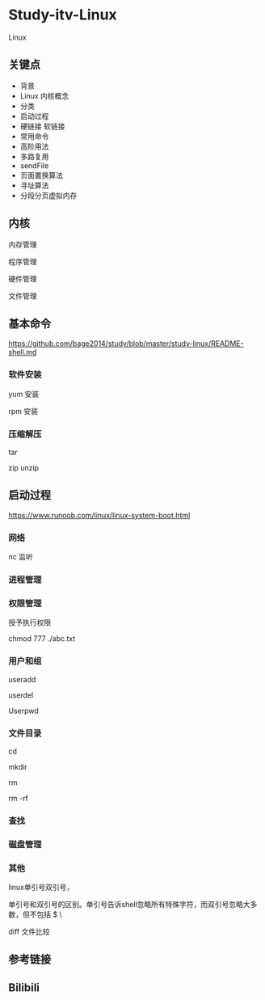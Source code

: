 # Study-itv-Linux #

Linux 

## 关键点

- 背景
- Linux 内核概念
- 分类
- 启动过程
- 硬链接 软链接
- 常用命令
- 高阶用法
- 多路复用
- sendFile
- 页面置换算法 
- 寻址算法
- 分段分页虚拟内存



## 内核 

内存管理 

程序管理

硬件管理

文件管理



## 基本命令

https://github.com/bage2014/study/blob/master/study-linux/README-shell.md



### 软件安装

yum 安装

rpm 安装



### 压缩解压

tar 

zip unzip 



## 启动过程 

https://www.runoob.com/linux/linux-system-boot.html



### 网络

nc 监听



### 进程管理



### 权限管理

授予执行权限

chmod 777 ./abc.txt



### 用户和组

useradd

userdel

Userpwd



### 文件目录

cd

mkdir

rm 

rm -rf 



### 查找



### 磁盘管理



### 其他

linux单引号双引号，

单引号和双引号的区别。单引号告诉shell忽略所有特殊字符，而双引号忽略大多数，但不包括 $ \

diff 文件比较



## 参考链接





## Bilibili

